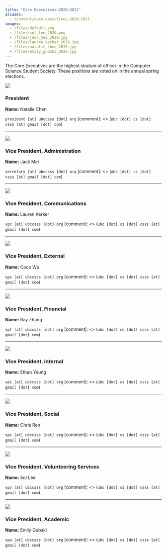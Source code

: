 ```yaml
---
title: "Core Executives—2020–2021"
aliases:
  - /content/core-executives—2020–2021
images:
  - /files/default.svg
  - /files/sol_lee_2020.png
  - /files/jack_mei_2020.jpg
  - /files/lauren_kerker_2020.jpg
  - /files/natalie_chen_2019.jpg
  - /files/emily_gubski_2020.jpg
---
```


<style>
.blog-post img {
  height: 100px;
  width: 100px;
  float: left;
  margin-right: 32px;
  border-radius: 50%;
  object-fit: cover;
}
</style>

The Core Executives are the highest stratum of officer in the Computer Science Student Society. These positions are voted on in the annual spring elections.

![](/files/natalie_chen_2019.jpg)

### President

**Name:** Natalie Chen

`president [at] ubccsss [dot] org`
[comment]: <> (`ubc [dot] cs [dot] csss [at] gmail [dot] com`)

___

![](/files/default.svg)

### Vice President, Administration

**Name:** Jack Mei

`secretary [at] ubccsss [dot] org`
[comment]: <> (`ubc [dot] cs [dot] csss [at] gmail [dot] com`)

___

![](/files/lauren_kerker_2020.jpg)

### Vice President, Communications

**Name:** Lauren Kerker

`vpc [at] ubccsss [dot] org`
[comment]: <> (`ubc [dot] cs [dot] csss [at] gmail [dot] com`)

___

![](/files/default.svg)

### Vice President, External

**Name:** Coco Wu

`vpx [at] ubccsss [dot] org`
[comment]: <> (`ubc [dot] cs [dot] csss [at] gmail [dot] com`)

___

![](/files/default.svg)

### Vice President, Financial

**Name:** Ray Zhang

`vpf [at] ubccsss [dot] org`
[comment]: <> (`ubc [dot] cs [dot] csss [at] gmail [dot] com`)

___

![](/files/default.svg)

### Vice President, Internal

**Name:** Ethan Yeung

`vpi [at] ubccsss [dot] org`
[comment]: <> (`ubc [dot] cs [dot] csss [at] gmail [dot] com`)

___

![](/files/default.svg)

### Vice President, Social

**Name:** Chris Ren

`vps [at] ubccsss [dot] org`
[comment]: <> (`ubc [dot] cs [dot] csss [at] gmail [dot] com`)

___

![](/files/sol_lee_2020.png)

### Vice President, Volunteering Services

**Name:** Sol Lee

`vpv [at] ubccsss [dot] org`
[comment]: <> (`ubc [dot] cs [dot] csss [at] gmail [dot] com`)

___

![](/files/emily_gubski_2020.jpg)

### Vice President, Academic

**Name:** Emily Gubski

`vpa [at] ubccsss [dot] org`
[comment]: <> (`ubc [dot] cs [dot] csss [at] gmail [dot] com`)
